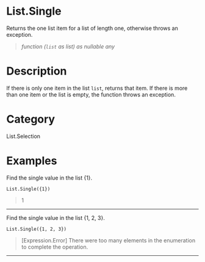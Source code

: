 ﻿# List.Single
Returns the one list item for a list of length one, otherwise throws an exception.
> _function (<code>list</code> as list) as nullable any_
# Description 
If there is only one item in the list <code>list</code>, returns that item. 
    If there is more than one item or the list is empty, the function throws an exception.

# Category 
List.Selection
# Examples 
Find the single value in the list {1}.
```
List.Single({1})
```
> 1
***
Find the single value in the list {1, 2, 3}.
```
List.Single({1, 2, 3})
```
> [Expression.Error] There were too many elements in the enumeration to complete the operation.
***
